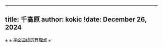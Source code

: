 
---
title: 千高原
author: kokic
!date: December 26, 2024
---

[+](/mille-plateaux/bubble-compose.md#:embed)
[+ 平面曲线的有理点](/mille-plateaux/rational-points.md#:embed)
[+](/mille-plateaux/periodic-functions.md#:embed)
